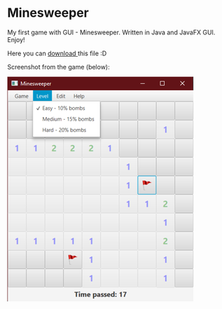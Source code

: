 # Minesweeper
My first game with GUI - Minesweeper. Written in Java and JavaFX GUI. Enjoy!

Here you can 
<a download="minesweeper.exe" href="minesweeper.exe" title="Minesweeper">
    download
</a>
this file :D 

Screenshot from the game (below):

<img alt="ImageName" src="gamescreen.png">

